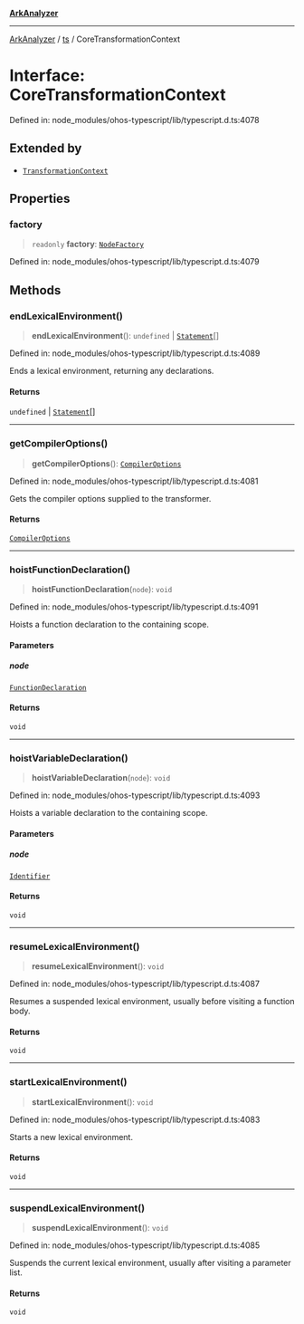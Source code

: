 [**ArkAnalyzer**](../../../../README.md)

***

[ArkAnalyzer](../../../../globals.md) / [ts](../README.md) / CoreTransformationContext

# Interface: CoreTransformationContext

Defined in: node\_modules/ohos-typescript/lib/typescript.d.ts:4078

## Extended by

- [`TransformationContext`](TransformationContext.md)

## Properties

### factory

> `readonly` **factory**: [`NodeFactory`](NodeFactory.md)

Defined in: node\_modules/ohos-typescript/lib/typescript.d.ts:4079

## Methods

### endLexicalEnvironment()

> **endLexicalEnvironment**(): `undefined` \| [`Statement`](Statement.md)[]

Defined in: node\_modules/ohos-typescript/lib/typescript.d.ts:4089

Ends a lexical environment, returning any declarations.

#### Returns

`undefined` \| [`Statement`](Statement.md)[]

***

### getCompilerOptions()

> **getCompilerOptions**(): [`CompilerOptions`](CompilerOptions.md)

Defined in: node\_modules/ohos-typescript/lib/typescript.d.ts:4081

Gets the compiler options supplied to the transformer.

#### Returns

[`CompilerOptions`](CompilerOptions.md)

***

### hoistFunctionDeclaration()

> **hoistFunctionDeclaration**(`node`): `void`

Defined in: node\_modules/ohos-typescript/lib/typescript.d.ts:4091

Hoists a function declaration to the containing scope.

#### Parameters

##### node

[`FunctionDeclaration`](FunctionDeclaration.md)

#### Returns

`void`

***

### hoistVariableDeclaration()

> **hoistVariableDeclaration**(`node`): `void`

Defined in: node\_modules/ohos-typescript/lib/typescript.d.ts:4093

Hoists a variable declaration to the containing scope.

#### Parameters

##### node

[`Identifier`](Identifier.md)

#### Returns

`void`

***

### resumeLexicalEnvironment()

> **resumeLexicalEnvironment**(): `void`

Defined in: node\_modules/ohos-typescript/lib/typescript.d.ts:4087

Resumes a suspended lexical environment, usually before visiting a function body.

#### Returns

`void`

***

### startLexicalEnvironment()

> **startLexicalEnvironment**(): `void`

Defined in: node\_modules/ohos-typescript/lib/typescript.d.ts:4083

Starts a new lexical environment.

#### Returns

`void`

***

### suspendLexicalEnvironment()

> **suspendLexicalEnvironment**(): `void`

Defined in: node\_modules/ohos-typescript/lib/typescript.d.ts:4085

Suspends the current lexical environment, usually after visiting a parameter list.

#### Returns

`void`
